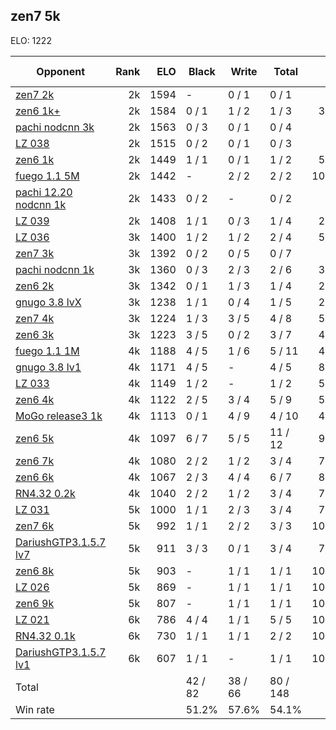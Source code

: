 ## zen7 5k ##

ELO: 1222

Opponent | Rank | ELO | Black | Write | Total | Win rate
---------|-----:|----:|-------|-------|-------|-------:
[zen7 2k](zen7%202k.md) | 2k | 1594 | - | 0 / 1 | 0 / 1 | 0.0%
[zen6 1k+](zen6%201k+.md) | 2k | 1584 | 0 / 1 | 1 / 2 | 1 / 3 | 33.3%
[pachi nodcnn 3k](pachi%20nodcnn%203k.md) | 2k | 1563 | 0 / 3 | 0 / 1 | 0 / 4 | 0.0%
[LZ 038](LZ%20038.md) | 2k | 1515 | 0 / 2 | 0 / 1 | 0 / 3 | 0.0%
[zen6 1k](zen6%201k.md) | 2k | 1449 | 1 / 1 | 0 / 1 | 1 / 2 | 50.0%
[fuego 1.1 5M](fuego%201.1%205M.md) | 2k | 1442 | - | 2 / 2 | 2 / 2 | 100.0%
[pachi 12.20 nodcnn 1k](pachi%2012.20%20nodcnn%201k.md) | 2k | 1433 | 0 / 2 | - | 0 / 2 | 0.0%
[LZ 039](LZ%20039.md) | 2k | 1408 | 1 / 1 | 0 / 3 | 1 / 4 | 25.0%
[LZ 036](LZ%20036.md) | 3k | 1400 | 1 / 2 | 1 / 2 | 2 / 4 | 50.0%
[zen7 3k](zen7%203k.md) | 3k | 1392 | 0 / 2 | 0 / 5 | 0 / 7 | 0.0%
[pachi nodcnn 1k](pachi%20nodcnn%201k.md) | 3k | 1360 | 0 / 3 | 2 / 3 | 2 / 6 | 33.3%
[zen6 2k](zen6%202k.md) | 3k | 1342 | 0 / 1 | 1 / 3 | 1 / 4 | 25.0%
[gnugo 3.8 lvX](gnugo%203.8%20lvX.md) | 3k | 1238 | 1 / 1 | 0 / 4 | 1 / 5 | 20.0%
[zen7 4k](zen7%204k.md) | 3k | 1224 | 1 / 3 | 3 / 5 | 4 / 8 | 50.0%
[zen6 3k](zen6%203k.md) | 3k | 1223 | 3 / 5 | 0 / 2 | 3 / 7 | 42.9%
[fuego 1.1 1M](fuego%201.1%201M.md) | 4k | 1188 | 4 / 5 | 1 / 6 | 5 / 11 | 45.5%
[gnugo 3.8 lv1](gnugo%203.8%20lv1.md) | 4k | 1171 | 4 / 5 | - | 4 / 5 | 80.0%
[LZ 033](LZ%20033.md) | 4k | 1149 | 1 / 2 | - | 1 / 2 | 50.0%
[zen6 4k](zen6%204k.md) | 4k | 1122 | 2 / 5 | 3 / 4 | 5 / 9 | 55.6%
[MoGo release3 1k](MoGo%20release3%201k.md) | 4k | 1113 | 0 / 1 | 4 / 9 | 4 / 10 | 40.0%
[zen6 5k](zen6%205k.md) | 4k | 1097 | 6 / 7 | 5 / 5 | 11 / 12 | 91.7%
[zen6 7k](zen6%207k.md) | 4k | 1080 | 2 / 2 | 1 / 2 | 3 / 4 | 75.0%
[zen6 6k](zen6%206k.md) | 4k | 1067 | 2 / 3 | 4 / 4 | 6 / 7 | 85.7%
[RN4.32 0.2k](RN4.32%200.2k.md) | 4k | 1040 | 2 / 2 | 1 / 2 | 3 / 4 | 75.0%
[LZ 031](LZ%20031.md) | 5k | 1000 | 1 / 1 | 2 / 3 | 3 / 4 | 75.0%
[zen7 6k](zen7%206k.md) | 5k | 992 | 1 / 1 | 2 / 2 | 3 / 3 | 100.0%
[DariushGTP3.1.5.7 lv7](DariushGTP3.1.5.7%20lv7.md) | 5k | 911 | 3 / 3 | 0 / 1 | 3 / 4 | 75.0%
[zen6 8k](zen6%208k.md) | 5k | 903 | - | 1 / 1 | 1 / 1 | 100.0%
[LZ 026](LZ%20026.md) | 5k | 869 | - | 1 / 1 | 1 / 1 | 100.0%
[zen6 9k](zen6%209k.md) | 5k | 807 | - | 1 / 1 | 1 / 1 | 100.0%
[LZ 021](LZ%20021.md) | 6k | 786 | 4 / 4 | 1 / 1 | 5 / 5 | 100.0%
[RN4.32 0.1k](RN4.32%200.1k.md) | 6k | 730 | 1 / 1 | 1 / 1 | 2 / 2 | 100.0%
[DariushGTP3.1.5.7 lv1](DariushGTP3.1.5.7%20lv1.md) | 6k | 607 | 1 / 1 | - | 1 / 1 | 100.0%
Total | | | 42 / 82 | 38 / 66 | 80 / 148 | 
Win rate| | | 51.2% | 57.6% | 54.1% | 

